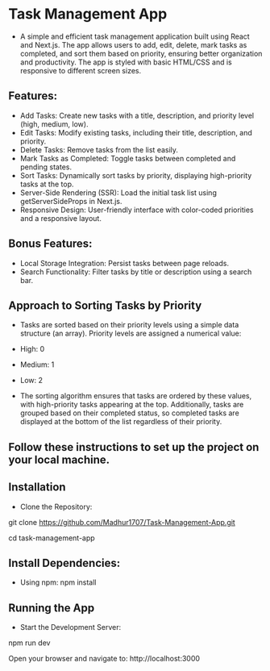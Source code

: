 # Task Management App

* A simple and efficient task management application built using React and Next.js. The app allows users to add, edit, delete, mark tasks as completed, and sort them based on priority, ensuring better organization and productivity. The app is styled with basic HTML/CSS and is responsive to different screen sizes. 

## Features: 

* Add Tasks: Create new tasks with a title, description, and priority level (high, medium, low).
* Edit Tasks: Modify existing tasks, including their title, description, and priority.
* Delete Tasks: Remove tasks from the list easily.
* Mark Tasks as Completed: Toggle tasks between completed and pending states.
* Sort Tasks: Dynamically sort tasks by priority, displaying high-priority tasks at the top.
* Server-Side Rendering (SSR): Load the initial task list using getServerSideProps in Next.js.
* Responsive Design: User-friendly interface with color-coded priorities and a responsive layout.

## Bonus Features: 

* Local Storage Integration: Persist tasks between page reloads.
* Search Functionality: Filter tasks by title or description using a search bar.

## Approach to Sorting Tasks by Priority

* Tasks are sorted based on their priority levels using a simple data structure (an array). Priority levels are assigned a numerical value:

*  High: 0
*  Medium: 1
*  Low: 2

*  The sorting algorithm ensures that tasks are ordered by these values, with high-priority tasks appearing at the top. Additionally, tasks are grouped based on their completed status, so completed tasks are displayed at the bottom of the list regardless of their priority.

## Follow these instructions to set up the project on your local machine.

## Installation
* Clone the Repository:

git clone https://github.com/Madhur1707/Task-Management-App.git

cd task-management-app

## Install Dependencies:

* Using npm:
npm install

## Running the App
* Start the Development Server:

npm run dev

Open your browser and navigate to:
http://localhost:3000
